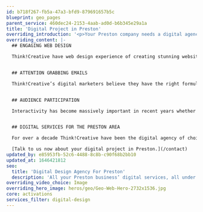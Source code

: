 ```yaml
---
id: b718f267-fb5a-47a3-bfd9-879691657b5c
blueprint: geo_pages
parent_service: 460dec24-2153-4aab-ad0d-b6b345e29a1a
title: 'Digital Project in Preston'
overriding_introduction: '<p>Your Preston company needs a digital agency. You should be looking for an agency that understands your company’s business, branding, customer base, and deadlines. That is what Think!Creative has always prided itself on, seeing the big picture. It is why we have been working with businesses in the Preston area for over a decade.</p>'
overriding_content: |-
  ## ENGAGING WEB DESIGN

  Think!Creative have web design experience of creating stunning websites for businesses in Preston such as With Love From Josie and Utiligroup. We have learnt that a fully rounded understanding of the business is what’s most important. From branding and strategy to understanding the customers and their journey. These are key to a successful website launch.


  ## ATTENTION GRABBING EMAILS

  Think!Creative’s digital marketers believe they have the right formula for email marketing: how to spread your exciting new message without getting stopped by filters, so your messages get opened, and get results. How do we do this? Ensuring your company’s message is the right message, through the right channel at the right time.


  ## AUDIENCE PARTICIPATION

  Interactivity has become massively important in recent years whether that’s through interactive brochures or interactive media. Getting a user to perform an action and feel part of the process increases the chances of repeat visits or increased understanding of the message.


  ## DIGITAL SERVICES FOR THE PRESTON AREA

  For over a decade Think!Creative have been the digital agency of choice for local businesses to globally recognised brands like BAE Systems, Utiligroup, and ParkingEye. They keep coming back to us because of the wealth of experience we have in our digital team. Don’t believe us? [Check our work out here.](/work)

  [Talk to us now about your digital project in Preston.](/contact)
updated_by: e85953fb-52c6-4488-8c8b-c90f68b2bb10
updated_at: 1646421812
seo:
  title: 'Digital Design Agency For Preston'
  description: 'All your Preston business’ digital services, all under one roof. Think!Creative are digital marketing experts. Talk to us about your project on 01253 297900.'
overriding_video_choice: Image
overriding_hero_image: heros/geo/Geo-Web-Hero-2732x1536.jpg
core: activations
services_filter: digital-design
---
```

